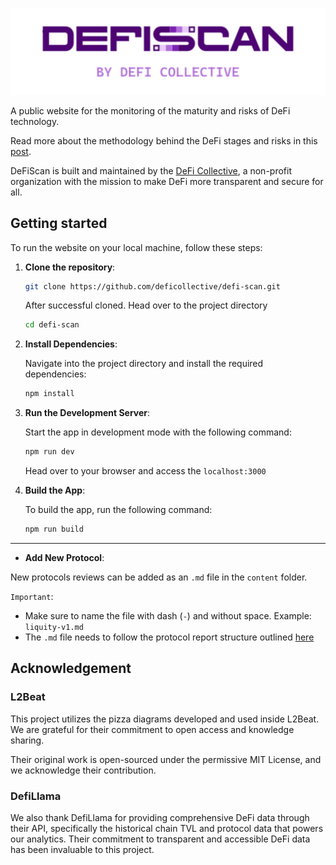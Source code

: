 ![DeFiScan Logo](./public/images/defiscan_by_dc_color_for_light_background.svg)

A public website for the monitoring of the maturity and risks of DeFi technology.

Read more about the methodology behind the DeFi stages and risks in this [post](https://deficollective.org/blog/introducing-defiscan).

DeFiScan is built and maintained by the [DeFi Collective](https://DeFiCollective.org), a non-profit organization with the mission to make DeFi more transparent and secure for all.

## Getting started

To run the website on your local machine, follow these steps:

1. **Clone the repository**:

   ```bash
   git clone https://github.com/deficollective/defi-scan.git
   ```

   After successful cloned. Head over to the project directory

   ```bash
   cd defi-scan
   ```

2. **Install Dependencies**:

   Navigate into the project directory and install the required dependencies:

   ```bash
   npm install
   ```

3. **Run the Development Server**:

   Start the app in development mode with the following command:

   ```bash
   npm run dev
   ```

   Head over to your browser and access the `localhost:3000`

4. **Build the App**:

   To build the app, run the following command:

   ```bash
   npm run build
   ```

---

- **Add New Protocol**:

New protocols reviews can be added as an `.md` file in the `content` folder.

`Important`:

- Make sure to name the file with dash (`-`) and without space. Example: `liquity-v1.md`
- The `.md` file needs to follow the protocol report structure outlined [here](src/content/template.md)

## Acknowledgement

### L2Beat

This project utilizes the pizza diagrams developed and used inside L2Beat. We are grateful for their commitment to open access and knowledge sharing.

Their original work is open-sourced under the permissive MIT License, and we acknowledge their contribution.

### DefiLlama

We also thank DefiLlama for providing comprehensive DeFi data through their API, specifically the historical chain TVL and protocol data that powers our analytics. Their commitment to transparent and accessible DeFi data has been invaluable to this project.
